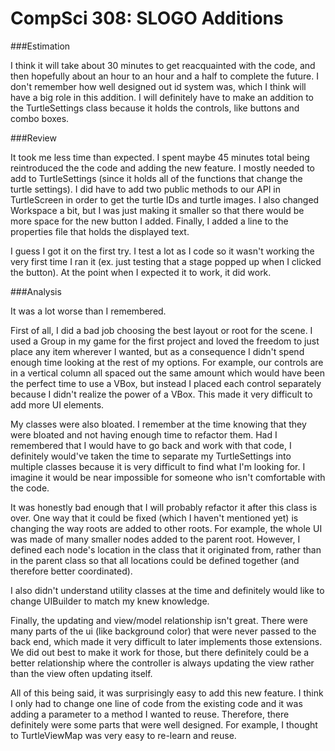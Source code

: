 CompSci 308: SLOGO Additions
===================

###Estimation

I think it will take about 30 minutes to get reacquainted with the code, and then hopefully about an hour to an hour and a half to complete the future. I don't remember how well designed out id system was, which I think will have a big role in this addition. I will definitely have to make an addition to the TurtleSettings class because it holds the controls, like buttons and combo boxes. 

###Review

It took me less time than expected. I spent maybe 45 minutes total being reintroduced the the code and adding the new feature. I mostly needed to add to TurtleSettings (since it holds all of the functions that change the turtle settings). I did have to add two public methods to our API in TurtleScreen in order to get the turtle IDs and turtle images. I also changed Workspace a bit, but I was just making it smaller so that there would be more space for the new button I added. Finally, I added a line to the properties file that holds the displayed text.  

I guess I got it on the first try. I test a lot as I code so it wasn't working the very first time I ran it (ex. just testing that a stage popped up when I clicked the button). At the point when I expected it to work, it did work.

###Analysis

It was a lot worse than I remembered. 

First of all, I did a bad job choosing the best layout or root for the scene. I used a Group in my game for the first project and loved the freedom to just place any item wherever I wanted, but as a consequence I didn't spend enough time looking at the rest of my options. For example, our controls are in a vertical column all spaced out the same amount which would have been the perfect time to use a VBox, but instead I placed each control separately because I didn't realize the power of a VBox. This made it very difficult to add more UI elements. 

My classes were also bloated. I remember at the time knowing that they were bloated and not having enough time to refactor them. Had I remembered that I would have to go back and work with that code, I definitely would've taken the time to separate my TurtleSettings into multiple classes because it is very difficult to find what I'm looking for. I imagine it would be near impossible for someone who isn't comfortable with the code. 

It was honestly bad enough that I will probably refactor it after this class is over. One way that it could be fixed (which I haven't mentioned yet) is changing the way roots are added to other roots. For example, the whole UI was made of many smaller nodes added to the parent root. However, I defined each node's location in the class that it originated from, rather than in the parent class so that all locations could be defined together (and therefore better coordinated). 

I also didn't understand utility classes at the time and definitely would like to change UIBuilder to match my knew knowledge. 

Finally, the updating and view/model relationship isn't great. There were many parts of the ui (like background color) that were never passed to the back end, which made it very difficult to later implements those extensions. We did out best to make it work for those, but there definitely could be a better relationship where the controller is always updating the view rather than the view often updating itself. 

All of this being said, it was surprisingly easy to add this new feature. I think I only had to change one line of code from the existing code and it was adding a parameter to a method I wanted to reuse. Therefore, there definitely were some parts that were well designed. For example, I thought to TurtleViewMap was very easy to re-learn and reuse. 


